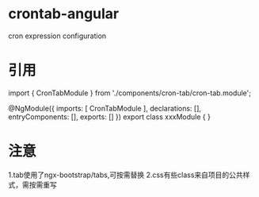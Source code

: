 # crontab-angular
cron expression configuration
# 引用
import { CronTabModule } from './components/cron-tab/cron-tab.module';

@NgModule({
  imports: [
    CronTabModule
  ],
  declarations: [],
  entryComponents: [],
  exports: []
})
export class xxxModule { }

# 注意
1.tab使用了ngx-bootstrap/tabs,可按需替换
2.css有些class来自项目的公共样式，需按需重写

